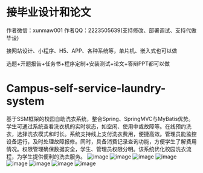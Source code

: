 # 接毕业设计和论文
作者微信：xunmaw001  作者QQ：2223505639(支持修改、部署调试、支持代做毕设)

接网站设计、小程序、H5、APP、各种系统等，单片机、嵌入式也可以做

选题+开题报告+任务书+程序定制+安装测试+论文+答辩PPT都可以做
# Campus-self-service-laundry-system
基于SSM框架的校园自助洗衣系统，整合Spring、SpringMVC与MyBatis优势。学生可通过系统查看洗衣机的实时状态，如空闲、使用中或故障等。在线预约洗衣，选择洗衣模式和时长。系统支持线上支付洗衣费用，便捷高效。管理员能监控设备运行，及时处理故障报修。同时，具备消费记录查询功能，方便学生了解费用情况。权限管理确保数据安全，学生、管理员权限分明。该系统优化校园洗衣流程，为学生提供便利的洗衣服务。
![image](https://github.com/user-attachments/assets/43acac9f-0003-42a4-bcd7-cd4e94f4d5cb)
![image](https://github.com/user-attachments/assets/16c1e526-7026-44fa-b139-5aeff85897f3)
![image](https://github.com/user-attachments/assets/1e046182-95fd-4eb8-9c20-5dd8698b97ae)
![image](https://github.com/user-attachments/assets/2057fb9a-4d66-4dd3-8ebd-8ec124bcf41f)
![image](https://github.com/user-attachments/assets/d54768a3-ca24-43db-81b4-1ad72bf4c993)
![image](https://github.com/user-attachments/assets/85af5838-da54-4e0b-b457-55f7056d7617)
![image](https://github.com/user-attachments/assets/731cc760-34e6-4360-8a9a-9227e224308c)
![image](https://github.com/user-attachments/assets/4acb6ba2-0b96-4bd5-a19a-6c23deb81de4)
